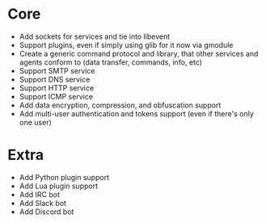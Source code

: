 # Core
- Add sockets for services and tie into libevent
- Support plugins, even if simply using glib for it now via gmodule
- Create a generic command protocol and library, that other services and agents conform to (data transfer, commands, info, etc)
- Support SMTP service
- Support DNS service
- Support HTTP service
- Support ICMP service
- Add data encryption, compression, and obfuscation support
- Add multi-user authentication and tokens support (even if there's only one user)

# Extra
- Add Python plugin support
- Add Lua plugin support
- Add IRC bot
- Add Slack bot
- Add Discord bot
